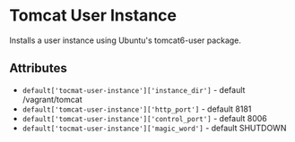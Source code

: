 # Tomcat User Instance

Installs a user instance using Ubuntu's tomcat6-user package.

## Attributes

* `default['tocmat-user-instance']['instance_dir']` - default /vagrant/tomcat
* `default['tomcat-user-instance']['http_port']` - default 8181
* `default['tomcat-user-instance']['control_port']` - default 8006
* `default['tocmat-user-instance']['magic_word']` - default SHUTDOWN



